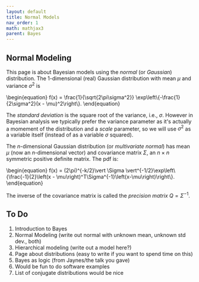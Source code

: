 ```yaml
---
layout: default
title: Normal Models
nav_order: 1
math: mathjax3
parent: Bayes
---
```


## Normal Modeling
This page is about Bayesian models using the _normal_ (or _Gaussian_) distribution. The 1-dimensional (real) Gaussian distribution with mean $\mu$ and variance $\sigma^2$ is

\begin{equation}
f(x) = \frac{1}{\sqrt{2\pi\sigma^2}} \exp\left\\{-\frac{1}{2\sigma^2}(x - \mu)^2\right\\}.
\end{equation}

The _standard deviation_ is the square root of the variance, i.e., $\sigma$. However in Bayesian analysis we typically prefer the variance parameter as it's actually a momement of the distribution and a _scale_ parameter, so we will use $\sigma^2$ as a variable itself (instead of as a variable $\sigma$ squared).

The _n_-dimensional Gaussian distribution (or _multivariate normal_) has mean $\mu$ (now an _n_-dimensional vector) and covariance matrix $\Sigma$, an $n \times n$ symmetric positive definite matrix. The pdf is:

\begin{equation}
f(x) = (2\pi)^{-k/2}\vert \Sigma \vert^{-1/2}\exp\left\\{\frac{-1}{2}\left(x - \mu\right)^T\Sigma^{-1}\left(x-\mu\right)\right\\}.
\end{equation}

The inverse of the covariance matrix is called the _precision matrix_ $Q = \Sigma^{-1}$. 

## To Do
 1. Introduction to Bayes
 1. Normal Modeling (write out normal with unknown mean, unknown std dev., both)
 1. Hierarchical modeling (write out a model here?)
 1. Page about distributions (easy to write if you want to spend time on this)
 1. Bayes as logic (from Jaynes/the talk you gave)
 1. Would be fun to do software examples
 1. List of conjugate distributions would be nice
